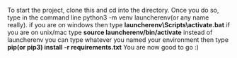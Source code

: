 To start the project, clone this and cd into the directory.
Once you do so, type in the command line python3 -m venv launcherenv(or any name really).
if you are on windows then type **launcherenv\Scripts\activate.bat**
if you are on unix/mac type **source launcherenv/bin/activate**
instead of launcherenv you can type whatever you named your environment
then type **pip(or pip3) install -r requirements.txt**
You are now good to go :)